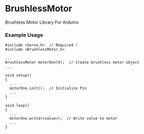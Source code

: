 # BrushlessMotor
Brushless Motor Library For Arduino

### Example Usage

    #include <Servo.h>  // Required !
    #include <BrushlessMotor.h>

    ...
    BrushlessMotor motorOne(9);  // Create brushless motor object
    ...

    void setup()
    {
      ...
      motorOne.init();  // Initialize Pin
      ...
    }

    void loop()
    {
      ...
      motorOne.write(<value>);  // Write value to motor
      ...
    }
